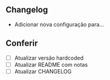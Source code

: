 ## Changelog

<!-- Resuma o problema relacionado ou os novos recursos, explique COMO esse PR resolve o problema e POR QUE você fez as escolhas que fez. -->

- Adicionar nova configuração para...

## Conferir
- [ ] Atualizar versão hardcoded
- [ ] Atualizar README com notas
- [ ] Atualizar CHANGELOG
